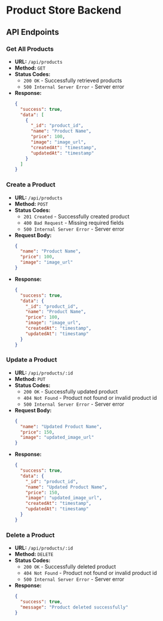 # Product Store Backend

## API Endpoints

### Get All Products
- **URL:** `/api/products`
- **Method:** `GET`
- **Status Codes:**
  - `200 OK` - Successfully retrieved products
  - `500 Internal Server Error` - Server error
- **Response:**
  ```json
  {
    "success": true,
    "data": [
      {
        "_id": "product_id",
        "name": "Product Name",
        "price": 100,
        "image": "image_url",
        "createdAt": "timestamp",
        "updatedAt": "timestamp"
      }
    ]
  }
  ```

### Create a Product
- **URL:** `/api/products`
- **Method:** `POST`
- **Status Codes:**
  - `201 Created` - Successfully created product
  - `400 Bad Request` - Missing required fields
  - `500 Internal Server Error` - Server error
- **Request Body:**
  ```json
  {
    "name": "Product Name",
    "price": 100,
    "image": "image_url"
  }
  ```
- **Response:**
  ```json
  {
    "success": true,
    "data": {
      "_id": "product_id",
      "name": "Product Name",
      "price": 100,
      "image": "image_url",
      "createdAt": "timestamp",
      "updatedAt": "timestamp"
    }
  }
  ```

### Update a Product
- **URL:** `/api/products/:id`
- **Method:** `PUT`
- **Status Codes:**
  - `200 OK` - Successfully updated product
  - `404 Not Found` - Product not found or invalid product id
  - `500 Internal Server Error` - Server error
- **Request Body:**
  ```json
  {
    "name": "Updated Product Name",
    "price": 150,
    "image": "updated_image_url"
  }
  ```
- **Response:**
  ```json
  {
    "success": true,
    "data": {
      "_id": "product_id",
      "name": "Updated Product Name",
      "price": 150,
      "image": "updated_image_url",
      "createdAt": "timestamp",
      "updatedAt": "timestamp"
    }
  }
  ```

### Delete a Product
- **URL:** `/api/products/:id`
- **Method:** `DELETE`
- **Status Codes:**
  - `200 OK` - Successfully deleted product
  - `404 Not Found` - Product not found or invalid product id
  - `500 Internal Server Error` - Server error
- **Response:**
  ```json
  {
    "success": true,
    "message": "Product deleted successfully"
  }
  ```
